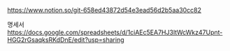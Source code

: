 https://www.notion.so/git-658ed43872d54e3ead56d2b5aa30cc82


명세서
https://docs.google.com/spreadsheets/d/1ciAEc5EA7HJ3ltWcWkz47Upnt-HGG2rGsaqksRKdDnE/edit?usp=sharing
